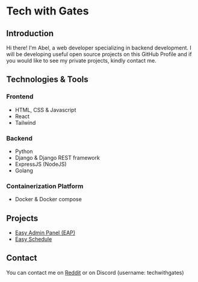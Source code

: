 # Tech with Gates

## Introduction
Hi there! I'm Abel, a web developer specializing in backend development. I will be developing useful open source projects on this GitHub Profile and if you would like to see my private projects, kindly contact me.

## Technologies & Tools
### Frontend
- HTML, CSS & Javascript
- React
- Tailwind
### Backend
- Python
- Django & Django REST framework
- ExpressJS (NodeJS)
- Golang
### Containerization Platform
- Docker & Docker compose

## Projects
- [Easy Admin Panel (EAP)](https://github.com/techwithgates/goadmin)
- [Easy Schedule](https://github.com/techwithgates/easy-schedule)

## Contact
You can contact me on [Reddit](https://www.reddit.com/user/techwithgates/) or on Discord (username: techwithgates)
